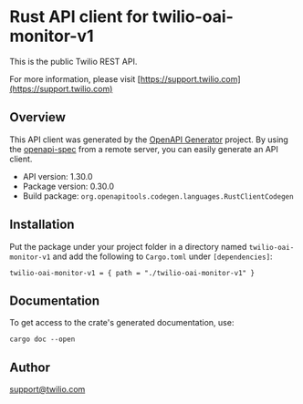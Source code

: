 # Rust API client for twilio-oai-monitor-v1

This is the public Twilio REST API.

For more information, please visit [https://support.twilio.com](https://support.twilio.com)

## Overview

This API client was generated by the [OpenAPI Generator](https://openapi-generator.tech) project.  By using the [openapi-spec](https://openapis.org) from a remote server, you can easily generate an API client.

- API version: 1.30.0
- Package version: 0.30.0
- Build package: `org.openapitools.codegen.languages.RustClientCodegen`

## Installation

Put the package under your project folder in a directory named `twilio-oai-monitor-v1` and add the following to `Cargo.toml` under `[dependencies]`:

```
twilio-oai-monitor-v1 = { path = "./twilio-oai-monitor-v1" }
```

## Documentation

To get access to the crate's generated documentation, use:

```
cargo doc --open
```

## Author

support@twilio.com

